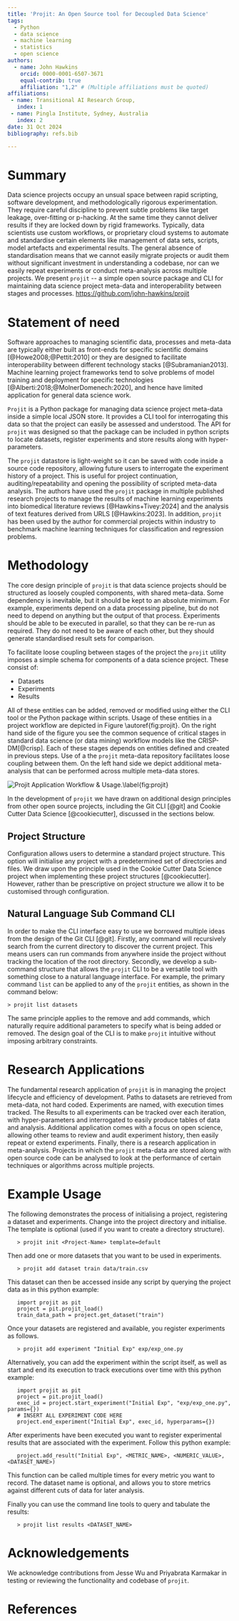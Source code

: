 ```yaml
---
title: 'Projit: An Open Source tool for Decoupled Data Science'
tags:
  - Python
  - data science
  - machine learning
  - statistics
  - open science
authors:
  - name: John Hawkins
    orcid: 0000-0001-6507-3671
    equal-contrib: true
    affiliation: "1,2" # (Multiple affiliations must be quoted)
affiliations:
 - name: Transitional AI Research Group,
   index: 1
 - name: Pingla Institute, Sydney, Australia
   index: 2
date: 31 Oct 2024
bibliography: refs.bib

---
```


# Summary

Data science projects occupy an unsual space between rapid scripting, 
software development, and methodologically rigorous experimentation. 
They require careful discipline to 
prevent subtle problems like target leakage, over-fitting or p-hacking. 
At the same time
they cannot deliver results if they are locked down by rigid frameworks. Typically, 
data scientists use custom workflows, or proprietary cloud systems to automate and 
standardise certain elements like management of data sets, scripts, model artefacts 
and experimental results. The general absence of standardisation means that we cannot
easily migrate projects or audit them without significant investment in understanding
a codebase, nor can we easily repeat experiments or conduct meta-analysis across 
multiple projects. We present `projit` -- a simple open source package and CLI
for maintaining data science project meta-data and interoperability between stages
and processes. https://github.com/john-hawkins/projit


# Statement of need

Software approaches to managing scientific data, processes and meta-data are 
typically either built as front-ends for specific 
scientific domains [@Howe2008;@Pettit:2010] 
or they are designed to facilitate interoperability between different 
technology stacks [@Subramanian2013]. Machine learning project frameworks tend 
to solve problems of model training and deployment for specific 
technologies [@Alberti:2018;@MolnerDomenech:2020], and hence have limited 
application for general data science work.

`Projit` is a Python package for managing data science project meta-data
inside a simple local JSON store. It provides a CLI tool for
interrogating this data so that the project can easily
be assessed and understood. The API for `projit` was
designed so that the package can be included in python scripts to
locate datasets, register experiments and store results along
with hyper-parameters. 

The `projit` datastore is light-weight so it can be saved
with code inside a source code repository, allowing future users to
interrogate the experiment history of a project. This is useful for
project continuation, auditing/repeatability and opening the possibility
of scripted meta-data analysis. The authors have used the `projit` package
in multiple published research projects to manage the results of 
machine learning experiments into biomedical literature reviews
[@Hawkins+Tivey:2024] and the analysis of text features derived 
from URLS [@Hawkins:2023]. In addition, `projit` has been used by the author 
for commercial projects within industry to benchmark machine
learning techniques for classification and regression problems.

# Methodology

The core design principle of `projit` is that data science projects should 
be structured as loosely coupled components, with shared meta-data. 
Some dependency is inevitable, but it should be kept to an absolute minimum.
For example, experiments depend on a data processing
pipeline, but do not need to depend on anything but the output of that process.
Experiments should be able to be executed in parallel, so that they can be
re-run as required. They do not need to be aware of each other, but they should 
generate standardised result sets for comparison.

To facilitate loose coupling between stages of the project the `projit` utility
imposes a simple schema for components of a data science project. These consist
of:
* Datasets
* Experiments
* Results

All of these entities can be added, removed or modified using either the CLI tool
or the Python package within scripts. Usage of these entities in a project workflow
are depicted in Figure \autoref{fig:projit}. On the right hand side of the figure you see the
common sequence of critical stages in standard data science (or data mining) 
workflow models like the CRISP-DM[@crisp]. 
Each of these stages depends on entities defined and created in previous steps. 
Use of a the `projit` meta-data repository facilitates loose coupling between them. 
On the left hand side we depict
additional meta-analysis that can be performed across multiple meta-data stores.

![Projit Application Workflow \& Usage.\label{fig:projit}](images/Projit_decoupled_process_v2.drawio.png)

In the development of `projit` we have drawn on additional design principles from
other open source projects, including the Git CLI [@git] and Cookie Cutter Data Science
[@cookiecutter], discussed in the sections below.

## Project Structure

Configuration allows users to determine a standard project structure.
This option will initialise any project with a predetermined set of directories and
files. We draw upon the principle used in the Cookie Cutter Data Science project when
implementing these project structures [@cookiecutter]. However, rather than be prescriptive
on project structure we allow it to be customised through configuration.

## Natural Language Sub Command CLI

In order to make the CLI interface easy to use we borrowed multiple ideas from the
design of the Git CLI [@git]. Firstly, any command will recursively search from the
current directory to discover the current project. This means users can run commands
from anywhere inside the project without tracking the location of the root directory.
Secondly, we develop a sub-command structure that allows the `projit` CLI to be
a versatile tool with something close to a natural language interface.
For example, the primary command `list` can be applied to any of the `projit` 
entities, as shown in the command below:

```
> projit list datasets
```

The same principle applies to the remove and add commands, which naturally require
additional parameters to specify what is being added or removed. The design goal 
of the CLI is to make `projit` intuitive without imposing arbitrary constraints.

# Research Applications

The fundamental research application of `projit` is in managing the project lifecycle
and efficiency of development. Paths to datasets are retrieved from meta-data, not
hard coded. Experiments are named, with execution times tracked. The Results to 
all experiments can be tracked over each iteration, with hyper-parameters and 
interrogated to easily produce tables of data and analysis.
Additional application comes with a focus
on open science, allowing other teams to review and audit experiment history, 
then easily repeat or extend experiments. 
Finally, there is a research application in meta-analysis.
Projects in which the `projit` meta-data are stored along with open source code can 
be analysed to look at the performance of certain techniques or algorithms across
multiple projects.  

# Example Usage

The following demonstrates the process of initialising a project, registering
a dataset and experiments. Change into the project directory and initialise.
The template is optional (used if you want to create a directory structure).
```
   > projit init <Project-Name> template=default
```
Then add one or more datasets that you want to be used in experiments.
``` 
   > projit add dataset train data/train.csv
```
This dataset can then be accessed inside any script by querying the project
data as in this python example:
``` 
   import projit as pit
   project = pit.projit_load()
   train_data_path = project.get_dataset("train")
```
Once your datasets are registered and available, you register experiments as follows.
```
   > projit add experiment "Initial Exp" exp/exp_one.py
```
Alternatively, you can add the experiment within the script itself, as well as start and end its
execution to track executions over time with this python example:
```
   import projit as pit
   project = pit.projit_load()
   exec_id = project.start_experiment("Initial Exp", "exp/exp_one.py", params={})
   # INSERT ALL EXPERIMENT CODE HERE
   project.end_experiment("Initial Exp", exec_id, hyperparams={})
```
After experiments have been executed you want to register experimental results
that are associated with the experiment. Follow this python example:
```
   project.add_result("Initial Exp", <METRIC_NAME>, <NUMERIC_VALUE>, <DATASET_NAME>)
```
This function can be called multiple times for every metric you want to record.
The dataset name is optional, and allows you to store metrics against different cuts of
data for later analysis.

Finally you can use the command line tools to query and tabulate the results:
```
   > projit list results <DATASET_NAME>
```

# Acknowledgements

We acknowledge contributions from Jesse Wu and Priyabrata Karmakar 
in testing or reviewing the functionality and codebase of `projit`.

# References
